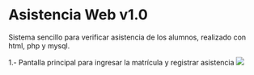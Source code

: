# Asistencia Web v1.0
Sistema sencillo para verificar asistencia de los alumnos, realizado con html, php y mysql.

1.- Pantalla principal para ingresar la matrícula y registrar asistencia
<img src="https://jlsistemas.com.mx/demos/asistencia_web/Asistencia/registro_asistencia.jpg">
